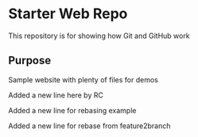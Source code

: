 # Starter Web Repo

This repository is for showing how Git and GitHub work

## Purpose

Sample website with plenty of files for demos

Added a new line here by RC

Added a new line for rebasing example

Added a new line for rebase from feature2branch
